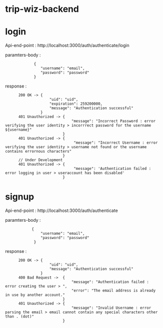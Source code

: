 # trip-wiz-backend


# login

Api-end-point : http://localhost:3000/auth/authenticate/login

paramters-body : 

                 {
                    "username": "email",
                    "password": "password"
                 }

response : 

          200 OK -> {
                        "uid": "uid",
                        "expiration": 259200000,
                        "message": "Authentication successful"
                    }
          401 Unauthorized -> {
                                  "message": "Incorrect Password : error verifying the user identity > incorrrect password for the username ${username}"
                              }
          401 Unauthorized -> {
                                   "message": "Incorrect Username : error verifying the user identity > username not found or the username contains errornous characters"
                              }
          // Under Development
          401 Unauthorized -> {
                                   "message": 'Authentication failed : error logging in user > useraccount has been disabled'
                              }



# signup

Api-end-point : http://localhost:3000/auth/authenticate


paramters-body : 

                {
                    "username": "email",
                    "password": "password"
                 }


response : 

          200 OK -> {
                        "uid": "uid",
                        "message": "Authentication successful"
                    }
          400 Bad Request ->  {
                                  "message": "Authentication failed : error creating the user > ",
                                  "error": "The email address is already in use by another account."
                              }
          401 Unauthorized -> {
                                  "message": "Invalid Username : error parsing the email > email cannot contain any special characters other than . (dot)"
                              }
    
